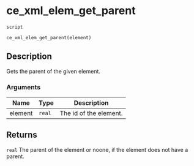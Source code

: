 # ce_xml_elem_get_parent
`script`
```gml
ce_xml_elem_get_parent(element)
```

## Description
Gets the parent of the given element.

### Arguments
| Name | Type | Description |
| ---- | ---- | ----------- |
| element | `real` | The id of the element. |

## Returns
`real` The parent of the element or noone, if the element does not
 have a parent.